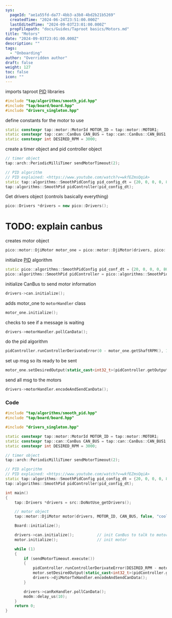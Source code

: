 ```yaml
---
sys:
  pageId: "ae1a55fd-da77-4bb3-a3b8-4bd2b21b5269"
  createdTime: "2024-06-24T23:51:00.000Z"
  lastEditedTime: "2024-09-03T23:01:00.000Z"
  propFilepath: "docs/Guides/Taproot basics/Motors.md"
title: "Motors"
date: "2024-09-03T23:01:00.000Z"
description: ""
tags:
  - "Onboarding"
author: "Overridden author"
draft: false
weight: 127
toc: false
icon: ""
---
```


imports taproot [PID](https://www.youtube.com/watch?v=wkfEZmsQqiA) libraries

```cpp
#include "tap/algorithms/smooth_pid.hpp"
#include "tap/board/board.hpp"
#include "drivers_singleton.hpp"
```

define constants for the motor to use

```cpp
static constexpr tap::motor::MotorId MOTOR_ID = tap::motor::MOTOR1;
static constexpr tap::can::CanBus CAN_BUS = tap::can::CanBus::CAN_BUS1;
static constexpr int DESIRED_RPM = 3000;
```

create a timer object and pid controller object

```cpp
// timer object
tap::arch::PeriodicMilliTimer sendMotorTimeout(2);

// PID algorithm
// PID explained: <https://www.youtube.com/watch?v=wkfEZmsQqiA>
static tap::algorithms::SmoothPidConfig pid_config_dt = {20, 0, 0, 0, 8000, 1, 0, 1, 0};
tap::algorithms::SmoothPid pidController(pid_config_dt);
```

Get drivers object (controls basically everything)

```cpp
pico::Drivers *drivers = new pico::Drivers();

```

# TODO: explain canbus

creates motor object

```cpp
pico::motor::DjiMotor motor_one = pico::motor::DjiMotor(drivers, pico::motor::MotorId::MOTOR1, pico::can::PioNum::CAN_BUS0, true, "ID1", 0, 0);

```

initialize [PID](https://www.youtube.com/watch?v=wkfEZmsQqiA) algorithm

```cpp
static pico::algorithms::SmoothPidConfig pid_conf_dt = {20, 0, 0, 0, 8000, 1, 0, 1, 0, 0, 0};
pico::algorithms::SmoothPid pidController = pico::algorithms::SmoothPid(pid_conf_dt);

```

initialize CanBus to send motor information

```cpp
drivers->can.initialize();

```

adds motor_one to `motorHandler` class

```cpp
motor_one.initialize();


```

checks to see if a message is waiting

```cpp
drivers->motorHandler.pollCanData();

```

do the pid algorithm

```cpp
pidController.runControllerDerivateError(0 - motor_one.getShaftRPM(), 1);

```

set up msg so its ready to be sent

```cpp
motor_one.setDesiredOutput(static_cast<int32_t>(pidController.getOutput()));

```

send all msg to the motors

```cpp
drivers->motorHandler.encodeAndSendCanData();

```

### Code

```cpp
#include "tap/algorithms/smooth_pid.hpp"
#include "tap/board/board.hpp"

#include "drivers_singleton.hpp"

static constexpr tap::motor::MotorId MOTOR_ID = tap::motor::MOTOR1;
static constexpr tap::can::CanBus CAN_BUS = tap::can::CanBus::CAN_BUS1;
static constexpr int DESIRED_RPM = 3000;

// timer object
tap::arch::PeriodicMilliTimer sendMotorTimeout(2);

// PID algorithm
// PID explained: <https://www.youtube.com/watch?v=wkfEZmsQqiA>
static tap::algorithms::SmoothPidConfig pid_config_dt = {20, 0, 0, 0, 8000, 1, 0, 1, 0};
tap::algorithms::SmoothPid pidController(pid_config_dt);

int main()
{
    tap::Drivers *drivers = src::DoNotUse_getDrivers();

    // motor object
    tap::motor::DjiMotor motor(drivers, MOTOR_ID, CAN_BUS, false, "cool motor");

    Board::initialize();

    drivers->can.initialize();          // init CanBus to talk to motor
    motor.initialize();                 // init motor

    while (1)
    {
        if (sendMotorTimeout.execute())
        {
            pidController.runControllerDerivateError(DESIRED_RPM - motor.getShaftRPM(), 1);             // do the pid algorithm
            motor.setDesiredOutput(static_cast<int32_t>(pidController.getOutput()));                    // set up msg so its ready to be sent
            drivers->djiMotorTxHandler.encodeAndSendCanData();                                            // send all msg to the motors
        }

        drivers->canRxHandler.pollCanData();                                                            // checks to see if a msg is waiting
        modm::delay_us(10);
    }
    return 0;
}






```
